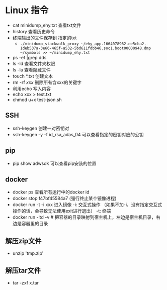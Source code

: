 # Linux 指令

- cat minidump_ehy.txt  查看txt文件
- history 查看历史命令
-  终端输出的文件保存到 指定的txt
    - `./minidump_stackwalk_proxy ~/ehy_app.1664078962.ee5cba2.- 1deb537a-3e66-465f-a532-5bd611fdbb46.soc1.boot00000948.dmp ~/symbols >> ~/minidump_ehy.txt`
- ps -ef |grep dds
- ls -ld 查看文件夹权限
- ls -la 查看隐藏文件
- touch *.txt 创建文本
- rm -rf *xxx* 删除所有含xxx的关键字
- 利用echo 写入内容
 -  echo xxx > test.txt
 - chmod u+x test-json.sh    

## SSH
- ssh-keygen   创建一对密钥对
- ssh-keygen -y -f id_rsa_adas_04 可以查看指定的密钥对应的公钥

## pip
- pip show adwsdk 可以查看pip安装的位置

## docker

- docker ps 查看所有运行中的docker id
- docker stop f47bf45584a7 (强行终止某个镜像进程)
- docker run -t -i xxx 进入镜像
    -i: 交互式操作 （如果不加-i，没有指定交互式操作的话，会导致无法使用exit进行退出）
    -t: 终端 
-  docker run -itd -v # 把容器的目录映射到宿主机上，左边是宿主机目录，右边是容器里的目录

## 解压zip文件
- unzip 'tmp.zip'

## 解压tar文件
-   tar -zxf x.tar






